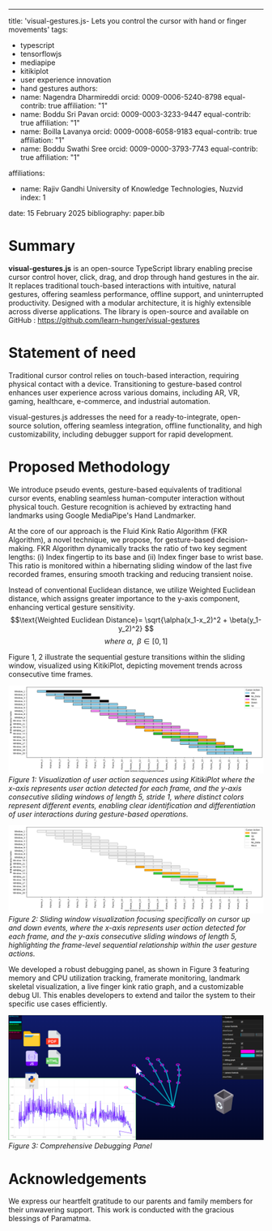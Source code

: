 ---
title: 'visual-gestures.js- Lets you control the cursor with hand or finger movements'
tags:
  - typescript
  - tensorflowjs
  - mediapipe
  - kitikiplot
  - user experience innovation
  - hand gestures
authors:
  - name: Nagendra Dharmireddi
    orcid: 0009-0006-5240-8798
    equal-contrib: true
    affiliation: "1"
  - name: Boddu Sri Pavan
    orcid: 0009-0003-3233-9447
    equal-contrib: true
    affiliation: "1"
  - name: Boilla Lavanya
    orcid: 0009-0008-6058-9183
    equal-contrib: true
    affiliation: "1"
  - name: Boddu Swathi Sree
    orcid: 0009-0000-3793-7743
    equal-contrib: true
    affiliation: "1"
  
affiliations:
 - name: Rajiv Gandhi University of Knowledge Technologies, Nuzvid
   index: 1
 
date: 15 February 2025
bibliography: paper.bib

# Summary

**visual-gestures.js** is an open-source TypeScript library enabling precise
cursor control hover, click, drag, and drop through hand gestures in the air.
It replaces traditional touch-based interactions with intuitive, 
natural gestures, offering seamless performance, offline support, and 
uninterrupted productivity. Designed with a modular architecture, it is highly
extensible across diverse applications. The library is open-source and 
available on GitHub \: https://github.com/learn-hunger/visual-gestures

# Statement of need

Traditional cursor control relies on touch-based interaction, requiring 
physical contact with a device. Transitioning to gesture-based control 
enhances user experience across various domains, including AR, VR, gaming, 
healthcare, e-commerce, and industrial automation.

visual-gestures.js addresses the need for a ready-to-integrate, open-source 
solution, offering seamless integration, offline functionality, and 
high customizability, including debugger support for rapid development.

# Proposed Methodology

We introduce pseudo events, gesture-based equivalents of traditional 
cursor events, enabling seamless human-computer interaction without 
physical touch. Gesture recognition is achieved by extracting hand landmarks 
using Google MediaPipe's Hand Landmarker.

At the core of our approach is the Fluid Kink Ratio Algorithm (FKR Algorithm), 
a novel technique, we propose, for gesture-based decision-making. FKR Algorithm dynamically tracks 
the ratio of two key segment lengths: (i) Index fingertip to its base and 
(ii) Index finger base to wrist base. This ratio is monitored within a 
hibernating sliding window of the last five recorded frames, ensuring 
smooth tracking and reducing transient noise.

Instead of conventional Euclidean distance, we utilize 
Weighted Euclidean distance, which assigns greater importance to the y-axis 
component, enhancing vertical gesture sensitivity. </br>
$$\text{Weighted Euclidean Distance}= 
\sqrt{\alpha(x_1-x_2)^2 + \beta(y_1-y_2)^2} $$
$$where \text{ } \alpha,\text{ }\beta \in [0,1]$$

Figure 1, 2  illustrate the sequential gesture transitions within the
sliding window, visualized using KitikiPlot, depicting movement trends across 
consecutive time frames.


![Visualization of user action sequences using KitikiPlot](./src/assets/VisualGesturesJS_0.png)
*Figure 1: Visualization of user action sequences using KitikiPlot where 
the x-axis represents user action detected for each frame, and the y-axis 
consecutive sliding windows of length 5, stride 1, where distinct colors 
represent different events, enabling clear identification 
and differentiation of user interactions during 
gesture-based operations.*

![Visualization of user action sequences using KitikiPlot](./src/assets/VisualGesturesJS_1.png)
*Figure 2: Sliding window visualization focusing specifically on cursor up 
and down events, where the x-axis represents user action detected for 
each frame, and the y-axis consecutive sliding windows of length 5, 
highlighting the frame-level sequential relationship within the 
user gesture actions.*

We developed a robust debugging panel, as shown in Figure 3 featuring memory and 
CPU utilization tracking, framerate monitoring, landmark skeletal 
visualization, a live finger kink ratio graph, and a customizable debug UI. 
This enables developers to extend and tailor the system to their specific 
use cases efficiently.

![Visualization of user action sequences using KitikiPlot](./src/assets/Debugging_Panel.png)
*Figure 3: Comprehensive Debugging Panel*

# Acknowledgements

We express our heartfelt gratitude to our parents and family members for 
their unwavering support. This work is conducted with the gracious blessings of 
Paramatma.
